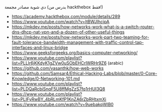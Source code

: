 دي شوية مصادر مجمعة (بدرس من hackthebox فقط!)

- https://academy.hackthebox.com/module/details/289
- https://www.youtube.com/watch?v=ltBWJIhcjpA
- https://mkdev.me/posts/how-networks-work-what-is-a-switch-router-dns-dhcp-nat-vpn-and-a-dozen-of-other-useful-things
- https://mkdev.me/posts/how-networks-work-part-two-teaming-for-fault-tolerance-bandwidth-management-with-traffic-control-tap-interfaces-and-linux-bridge
- https://www.geeksforgeeks.org/basics-computer-networking/
- https://www.youtube.com/playlist?list=PLLlr6jKKdyK1gZVw0uSObEHCrIWRHr9Z6 (arabic)
- https://github.com/vasanthk/how-web-works
- https://github.com/Samsar4/Ethical-Hacking-Labs/blob/master/0-Core-Knowledge/0-Networking-101.md
- https://www.youtube.com/playlist?list=PLDQaRcbiSnqF5U8ffMgZzS7fq1rHUI3Q8
- https://www.youtube.com/playlist?list=PLIFyRwBY_4bRLmKfP1KnZA6rZbRHtxmXi
- https://www.youtube.com/watch?v=9uebakqWlB0